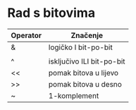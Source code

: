 # Rad s bitovima

| Operator   | Značenje                   |
| ---------- | -------------------------- |
| &          | logičko I bit-po-bit       |
| |          | logičko ILI bit-po-bit     |
| ^          | isključivo ILI bit-po-bit  |
| <<         | pomak bitova u lijevo      |
| >>         | pomak bitova u desno       |
| ~          | 1-komplement               |